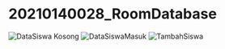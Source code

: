 # 20210140028_RoomDatabase
![DataSiswa Kosong](https://github.com/Dinawulan14/20210140028_RoomDatabase/assets/115076471/d4913138-a8ab-4159-8062-0a0706ad2bf6)
![DataSiswaMasuk](https://github.com/Dinawulan14/20210140028_RoomDatabase/assets/115076471/97feeb2c-7968-4098-b0e5-06a1987ffab2)
![TambahSiswa](https://github.com/Dinawulan14/20210140028_RoomDatabase/assets/115076471/0a62e507-fa5a-40cb-8fc1-5c4993e1f854)
